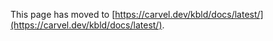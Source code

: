 This page has moved to [https://carvel.dev/kbld/docs/latest/](https://carvel.dev/kbld/docs/latest/).
